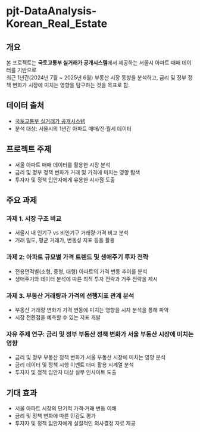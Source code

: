 # pjt-DataAnalysis-Korean_Real_Estate

## 개요
본 프로젝트는 **국토교통부 실거래가 공개시스템**에서 제공하는 서울시 아파트 매매 데이터를 기반으로  
최근 1년간(2024년 7월 ~ 2025년 6월) 부동산 시장 동향을 분석하고, 금리 및 정부 정책 변화가 시장에 미치는 영향을 탐구하는 것을 목표로 함.

## 데이터 출처
- [국토교통부 실거래가 공개시스템](https://rt.molit.go.kr/pt/xls/xls.do?mobileAt=)
- 분석 대상: 서울시의 1년간 아파트 매매/전·월세 데이터

## 프로젝트 주제
- 서울 아파트 매매 데이터를 활용한 시장 분석
- 금리 및 정부 정책 변화가 거래 및 가격에 미치는 영향 탐색
- 투자자 및 정책 입안자에게 유용한 시사점 도출

## 주요 과제
### 과제 1. 시장 구조 비교
- 서울시 내 인기구 vs 비인기구 거래량·가격 비교 분석
- 거래 밀도, 평균 거래가, 변동성 지표 등을 활용

### 과제 2: 아파트 규모별 가격 트렌드 및 생애주기 투자 전략

- 전용면적별(소형, 중형, 대형) 아파트의 가격 변동 추이를 분석
- 생애주기와 데이터 분석에 따른 최적 투자 전략과 거주 전략을 제시

### 과제 3. 부동산 거래량과 가격의 선행지표 관계 분석

- 부동산 거래량 변화가 가격 변동에 미치는 영향을 시차 분석을 통해 파악
- 시장 전환점을 예측할 수 있는 지표 개발


### 자유 주제 연구: 금리 및 정부 부동산 정책 변화가 서울 부동산 시장에 미치는 영향

- 금리 및 정부 부동산 정책 변화가 서울 부동산 시장에 미치는 영향 분석
- 금리 데이터 및 정책 시행 이벤트 더미 활용 시계열 분석
- 투자자 및 정책 입안자 대상 실무 인사이트 도출

## 기대 효과
- 서울 아파트 시장의 단기적 가격·거래 변동 이해
- 금리 및 정책 변화에 따른 민감도 평가
- 투자자 및 정책 입안자에게 실질적인 의사결정 자료 제공
